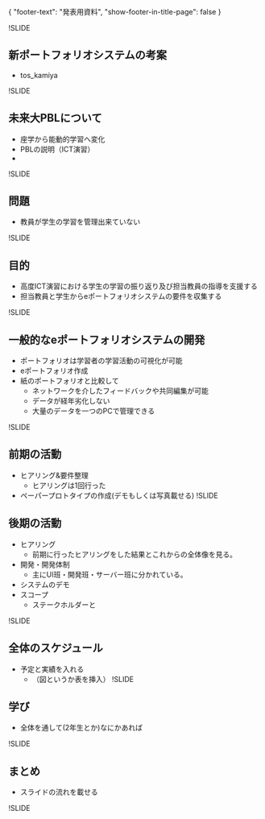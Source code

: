 {
    "footer-text": "発表用資料",
    "show-footer-in-title-page": false
}

!SLIDE
## 新ポートフォリオシステムの考案
- tos_kamiya

!SLIDE

## 未来大PBLについて
- 座学から能動的学習へ変化
- PBLの説明（ICT演習）
- 

!SLIDE

## 問題
- 教員が学生の学習を管理出来ていない

!SLIDE

## 目的
- 高度ICT演習における学生の学習の振り返り及び担当教員の指導を支援する
- 担当教員と学生からeポートフォリオシステムの要件を収集する

!SLIDE

## 一般的なeポートフォリオシステムの開発
- ポートフォリオは学習者の学習活動の可視化が可能
- eポートフォリオ作成
- 紙のポートフォリオと比較して
	* ネットワークを介したフィードバックや共同編集が可能
	* データが経年劣化しない
	* 大量のデータを一つのPCで管理できる

!SLIDE

## 前期の活動
- ヒアリング&要件整理
	* ヒアリングは1回行った
- ペーパープロトタイプの作成(デモもしくは写真載せる)
!SLIDE

## 後期の活動
- ヒアリング
	* 前期に行ったヒアリングをした結果とこれからの全体像を見る。
- 開発・開発体制
	* 主にUI班・開発班・サーバー班に分かれている。
- システムのデモ
- スコープ
	* ステークホルダーと

!SLIDE

## 全体のスケジュール
- 予定と実績を入れる
	* （図というか表を挿入）
!SLIDE

## 学び
- 全体を通して(2年生とか)なにかあれば

!SLIDE

## まとめ
- スライドの流れを載せる

!SLIDE
